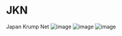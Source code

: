 # JKN
Japan Krump Net
![image](https://user-images.githubusercontent.com/73294528/154735243-bdb0a81d-659f-423d-99c8-d7e7a2994089.png)
![image](https://user-images.githubusercontent.com/73294528/154735276-c1dabb89-d6dc-48c9-84da-104c77d1ca5d.png)
![image](https://user-images.githubusercontent.com/73294528/154735307-6e95c289-aa6e-4147-9009-f0a921d3f02a.png)
